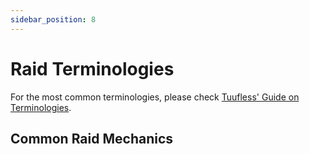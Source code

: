 ```yaml
---
sidebar_position: 8
---
```


# Raid Terminologies

For the most common terminologies, please check [Tuufless' Guide on Terminologies](https://ffxiv.tuufless.com/terminology).


## Common Raid Mechanics
